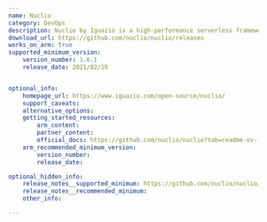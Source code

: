 ```yaml
---
name: Nuclio
category: DevOps
description: Nuclio by Iguazio is a high-performance serverless framework for data science tasks. It allows developers to deploy data-focused functions quickly, automating workflows from development to production.
download_url: https://github.com/nuclio/nuclio/releases
works_on_arm: true
supported_minimum_version:
    version_number: 1.6.1
    release_date: 2021/02/19


optional_info:
    homepage_url: https://www.iguazio.com/open-source/nuclio/
    support_caveats:
    alternative_options:
    getting_started_resources:
        arm_content:
        partner_content:
        official_docs: https://github.com/nuclio/nuclio?tab=readme-ov-file#quick-start-steps
    arm_recommended_minimum_version:
        version_number:
        release_date:

optional_hidden_info:
    release_notes__supported_minimum: https://github.com/nuclio/nuclio/releases/tag/1.6.0
    release_notes__recommended_minimum:
    other_info:

---
```

